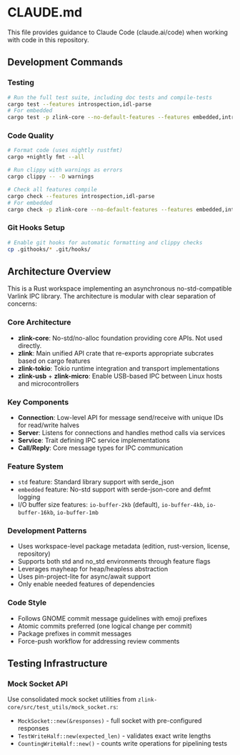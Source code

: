 # CLAUDE.md

This file provides guidance to Claude Code (claude.ai/code) when working with code in this repository.

## Development Commands

### Testing
```bash
# Run the full test suite, including doc tests and compile-tests
cargo test --features introspection,idl-parse
# For embedded
cargo test -p zlink-core --no-default-features --features embedded,introspection
```

### Code Quality
```bash
# Format code (uses nightly rustfmt)
cargo +nightly fmt --all

# Run clippy with warnings as errors
cargo clippy -- -D warnings

# Check all features compile
cargo check --features introspection,idl-parse
# For embedded
cargo check -p zlink-core --no-default-features --features embedded,introspection
```

### Git Hooks Setup
```bash
# Enable git hooks for automatic formatting and clippy checks
cp .githooks/* .git/hooks/
```

## Architecture Overview

This is a Rust workspace implementing an asynchronous no-std-compatible Varlink IPC library. The architecture is modular with clear separation of concerns:

### Core Architecture
- **zlink-core**: No-std/no-alloc foundation providing core APIs. Not used directly.
- **zlink**: Main unified API crate that re-exports appropriate subcrates based on cargo features
- **zlink-tokio**: Tokio runtime integration and transport implementations
- **zlink-usb** + **zlink-micro**: Enable USB-based IPC between Linux hosts and microcontrollers

### Key Components
- **Connection**: Low-level API for message send/receive with unique IDs for read/write halves
- **Server**: Listens for connections and handles method calls via services
- **Service**: Trait defining IPC service implementations
- **Call/Reply**: Core message types for IPC communication

### Feature System
- `std` feature: Standard library support with serde_json
- `embedded` feature: No-std support with serde-json-core and defmt logging
- I/O buffer size features: `io-buffer-2kb` (default), `io-buffer-4kb`, `io-buffer-16kb`, `io-buffer-1mb`

### Development Patterns
- Uses workspace-level package metadata (edition, rust-version, license, repository)
- Supports both std and no_std environments through feature flags
- Leverages mayheap for heap/heapless abstraction
- Uses pin-project-lite for async/await support
- Only enable needed features of dependencies

### Code Style
- Follows GNOME commit message guidelines with emoji prefixes
- Atomic commits preferred (one logical change per commit)
- Package prefixes in commit messages
- Force-push workflow for addressing review comments

## Testing Infrastructure

### Mock Socket API
Use consolidated mock socket utilities from `zlink-core/src/test_utils/mock_socket.rs`:
- `MockSocket::new(&responses)` - full socket with pre-configured responses
- `TestWriteHalf::new(expected_len)` - validates exact write lengths
- `CountingWriteHalf::new()` - counts write operations for pipelining tests
